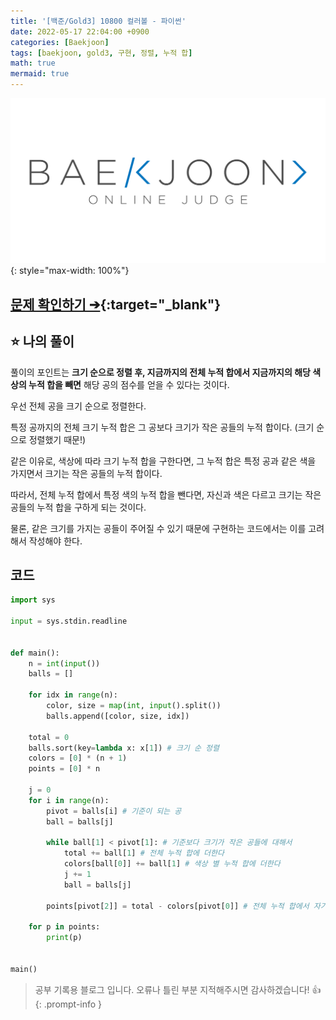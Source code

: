```yaml
---
title: '[백준/Gold3] 10800 컬러볼 - 파이썬'
date: 2022-05-17 22:04:00 +0900
categories: [Baekjoon]
tags: [baekjoon, gold3, 구현, 정렬, 누적 합]
math: true
mermaid: true
---
```


![](/assets/images/banners/baekjoon_banner.png){: style="max-width: 100%"}

## [문제 확인하기 ➔](https://www.acmicpc.net/problem/10800){:target="_blank"}

## ⭐️ 나의 풀이

풀이의 포인트는 **크기 순으로 정렬 후, 지금까지의 전체 누적 합에서 지금까지의 해당 색상의 누적 합을 빼면** 해당 공의 점수를 얻을 수 있다는 것이다.

우선 전체 공을 크기 순으로 정렬한다. 

특정 공까지의 전체 크기 누적 합은 그 공보다 크기가 작은 공들의 누적 합이다. (크기 순으로 정렬했기 때문!)

같은 이유로, 색상에 따라 크기 누적 합을 구한다면, 그 누적 합은 특정 공과 같은 색을 가지면서 크기는 작은 공들의 누적 합이다.

따라서, 전체 누적 합에서 특정 색의 누적 합을 뺀다면, 자신과 색은 다르고 크기는 작은 공들의 누적 합을 구하게 되는 것이다.

물론, 같은 크기를 가지는 공들이 주어질 수 있기 때문에 구현하는 코드에서는 이를 고려해서 작성해야 한다.

## 코드

```python
import sys

input = sys.stdin.readline


def main():
    n = int(input())
    balls = []

    for idx in range(n):
        color, size = map(int, input().split())
        balls.append([color, size, idx])

    total = 0
    balls.sort(key=lambda x: x[1]) # 크기 순 정렬
    colors = [0] * (n + 1)
    points = [0] * n

    j = 0
    for i in range(n):
        pivot = balls[i] # 기준이 되는 공
        ball = balls[j]

        while ball[1] < pivot[1]: # 기준보다 크기가 작은 공들에 대해서
            total += ball[1] # 전체 누적 합에 더한다
            colors[ball[0]] += ball[1] # 색상 별 누적 합에 더한다
            j += 1
            ball = balls[j]

        points[pivot[2]] = total - colors[pivot[0]] # 전체 누적 합에서 자기 색상의 누적 합을 뺀다

    for p in points:
        print(p)


main()
```

> 공부 기록용 블로그 입니다. 오류나 틀린 부분 지적해주시면 감사하겠습니다! 👍
{: .prompt-info }